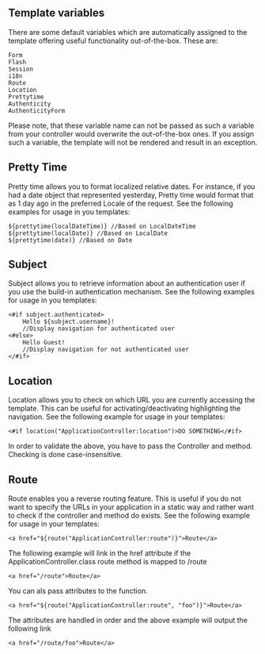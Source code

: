 ## Template variables

There are some default variables which are automatically assigned to the template offering useful functionality out-of-the-box. These are:

```
Form
Flash
Session
i18n
Route
Location
Prettytime
Authenticity
AuthenticityForm
```

Please note, that these variable name can not be passed as such a variable from your controller would overwrite the out-of-the-box ones. If you assign such a variable, the template will not be rendered and result in an exception.

## Pretty Time

Pretty time allows you to format localized relative dates. For instance, if you had a date object that represented yesterday, Pretty time would format that as 1 day ago in the preferred Locale of the request. See the following examples for usage in you templates:

```
${prettytime(localDateTime)} //Based on LocalDateTime
${prettytime(localDate)} //Based on LocalDate
${prettytime(date)} //Based on Date
```

## Subject

Subject allows you to retrieve information about an authentication user if you use the build-in authentication mechanism. See the following examples for usage in you templates:


```
<#if subject.authenticated>
	Hello ${subject.username}!
	//Display navigation for authenticated user
<#else>
	Hello Guest!
	//Display navigation for not authenticated user
</#if>

```

## Location

Location allows you to check on which URL you are currently accessing the template. This can be useful for activating/deactivating highlighting the navigation. See the following example for usage in your templates:

```
<#if location("ApplicationController:location")>DO SOMETHING</#if>
```

In order to validate the above, you have to pass the Controller and method. Checking is done case-insensitive.

## Route

Route enables you a reverse routing feature. This is useful if you do not want to specify the URLs in your application in a static way and rather want to check if the controller and method do exists. See the following example for usage in your templates:

```
<a href="${route("ApplicationController:route")}">Route</a>
```

The following example will link in the href attribute if the ApplicationController.class route method is mapped to /route

```
<a href="/route">Route</a>
```

You can als pass attributes to the function.

```
<a href="${route("ApplicationController:route", "foo")}">Route</a>
```

The attributes are handled in order and the above example will output the following link

```
<a href="/route/foo">Route</a>
```